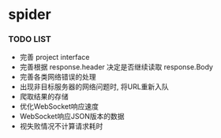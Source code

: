 # spider

### TODO LIST  

- 完善 project interface
- 完善根据 response.header 决定是否继续读取 response.Body
- 完善各类网络错误的处理
- 出现非目标服务器的网络问题时, 将URL重新入队
- 爬取结果的存储
- 优化WebSocket响应速度
- WebSocket响应JSON版本的数据
- 视失败情况不计算请求耗时
